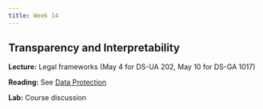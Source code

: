 ```yaml
---
title: Week 14
---
```


## Transparency and Interpretability

**Lecture:** Legal frameworks (May 4 for DS-UA 202, May 10 for DS-GA 1017)

**Reading:** See [Data Protection](../../../assets/transparency_reader.pdf)

**Lab:** Course discussion

